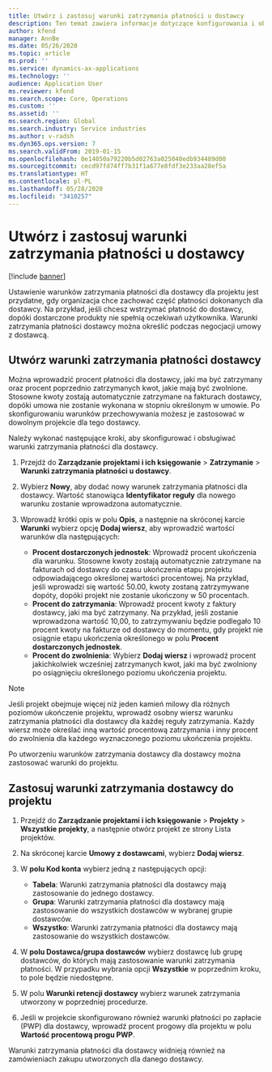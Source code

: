 ```yaml
---
title: Utwórz i zastosuj warunki zatrzymania płatności u dostawcy
description: Ten temat zawiera informacje dotyczące konfigurowania i obsługiwania warunków zatrzymania płatności dostawcy.
author: kfend
manager: AnnBe
ms.date: 05/26/2020
ms.topic: article
ms.prod: ''
ms.service: dynamics-ax-applications
ms.technology: ''
audience: Application User
ms.reviewer: kfend
ms.search.scope: Core, Operations
ms.custom: ''
ms.assetid: ''
ms.search.region: Global
ms.search.industry: Service industries
ms.author: v-radsh
ms.dyn365.ops.version: 7
ms.search.validFrom: 2019-01-15
ms.openlocfilehash: 0e14050a79220b5d02763a025040edb934489d00
ms.sourcegitcommit: cecd97fd74ff7b31f1a677e8fdf3e233aa28ef5a
ms.translationtype: HT
ms.contentlocale: pl-PL
ms.lasthandoff: 05/28/2020
ms.locfileid: "3410257"
---
```

# <a name="create-and-apply-vendor-payment-retention-terms"></a>Utwórz i zastosuj warunki zatrzymania płatności u dostawcy

[!include [banner](../includes/banner.md)] 

Ustawienie warunków zatrzymania płatności dla dostawcy dla projektu jest przydatne, gdy organizacja chce zachować część płatności dokonanych dla dostawcy. Na przykład, jeśli chcesz wstrzymać płatność do dostawcy, dopóki dostarczone produkty nie spełnią oczekiwań użytkownika. Warunki zatrzymania płatności dostawcy można określić podczas negocjacji umowy z dostawcą.

## <a name="create-vendor-payment-retention-terms"></a>Utwórz warunki zatrzymania płatności dostawcy

Można wprowadzić procent płatności dla dostawcy, jaki ma być zatrzymany oraz procent poprzednio zatrzymanych kwot, jakie mają być zwolnione. Stosowne kwoty zostają automatycznie zatrzymane na fakturach dostawcy, dopóki umowa nie zostanie wykonana w stopniu określonym w umowie. Po skonfigurowaniu warunków przechowywania możesz je zastosować w dowolnym projekcie dla tego dostawcy.

Należy wykonać następujące kroki, aby skonfigurować i obsługiwać warunki zatrzymania płatności dla dostawcy. 

1. Przejdź do **Zarządzanie projektami i ich księgowanie** > **Zatrzymanie** > **Warunki zatrzymania płatności u dostawcy**.
2. Wybierz **Nowy**, aby dodać nowy warunek zatrzymania płatności dla dostawcy. Wartość stanowiąca **Identyfikator reguły** dla nowego warunku zostanie wprowadzona automatycznie. 
3. Wprowadź krótki opis w polu **Opis**, a następnie na skróconej karcie **Warunki** wybierz opcję **Dodaj wiersz**, aby wprowadzić wartości warunków dla następujących:

   - **Procent dostarczonych jednostek**: Wprowadź procent ukończenia dla warunku. Stosowne kwoty zostają automatycznie zatrzymane na fakturach od dostawcy do czasu ukończenia etapu projektu odpowiadającego określonej wartości procentowej. Na przykład, jeśli wprowadzi się wartość 50.00, kwoty zostaną zatrzymywane dopóty, dopóki projekt nie zostanie ukończony w 50 procentach.
   - **Procent do zatrzymania**: Wprowadź procent kwoty z faktury dostawcy, jaki ma być zatrzymany. Na przykład, jeśli zostanie wprowadzona wartość 10,00, to zatrzymywaniu będzie podlegało 10 procent kwoty na fakturze od dostawcy do momentu, gdy projekt nie osiągnie etapu ukończenia określonego w polu **Procent dostarczonych jednostek**.
   - **Procent do zwolnienia**: Wybierz **Dodaj wiersz** i wprowadź procent jakichkolwiek wcześniej zatrzymanych kwot, jaki ma być zwolniony po osiągnięciu określonego poziomu ukończenia projektu.

> [!NOTE]
> Jeśli projekt obejmuje więcej niż jeden kamień milowy dla różnych poziomów ukończenie projektu, wprowadź osobny wiersz warunku zatrzymania płatności dla dostawcy dla każdej reguły zatrzymania. Każdy wiersz może określać inną wartość procentową zatrzymania i inny procent do zwolnienia dla każdego wyznaczonego poziomu ukończenia projektu.

Po utworzeniu warunków zatrzymania dostawcy dla dostawcy można zastosować warunki do projektu.

## <a name="apply-vendor-retention-terms-to-a-project"></a>Zastosuj warunki zatrzymania dostawcy do projektu

1. Przejdź do **Zarządzanie projektami i ich księgowanie** > **Projekty** > **Wszystkie projekty**, a następnie otwórz projekt ze strony Lista projektów.
2. Na skróconej karcie **Umowy z dostawcami**, wybierz **Dodaj wiersz**.
3. W **polu Kod konta** wybierz jedną z następujących opcji: 

   - **Tabela**: Warunki zatrzymania płatności dla dostawcy mają zastosowanie do jednego dostawcy.
   - **Grupa**: Warunki zatrzymania płatności dla dostawcy mają zastosowanie do wszystkich dostawców w wybranej grupie dostawców.
   - **Wszystko**: Warunki zatrzymania płatności dla dostawcy mają zastosowanie do wszystkich dostawców.

4. W **polu Dostawca/grupa dostawców** wybierz dostawcę lub grupę dostawców, do których mają zastosowanie warunki zatrzymania płatności. W przypadku wybrania opcji **Wszystkie** w poprzednim kroku, to pole będzie niedostępne.
5. W polu **Warunki retencji dostawcy** wybierz warunek zatrzymania utworzony w poprzedniej procedurze.
6. Jeśli w projekcie skonfigurowano również warunki płatności po zapłacie (PWP) dla dostawcy, wprowadź procent progowy dla projektu w polu **Wartość procentową progu PWP**.

Warunki zatrzymania płatności dla dostawcy widnieją również na zamówieniach zakupu utworzonych dla danego dostawcy.
